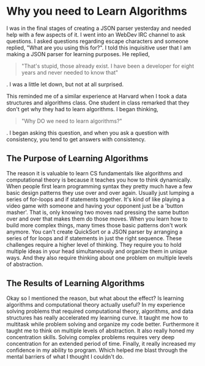 <h1>Why you need to Learn Algorithms</h1>
<p>I was in the final stages of creating a JSON parser yesterday and needed help
with a few aspects of it. I went into an WebDev IRC channel to ask
questions.
I asked questions regarding escape characters and someone replied, "What
are you using this for?". I told this inquisitive user that I am making a JSON parser for learning
purposes. He replied, <blockquote>"That's stupid, those already exist. I have been a
developer for eight years and never needed to know that"</blockquote>. I was a little let
down, but not at all surprised.</p>

<p>This reminded me of a similar experience at Harvard when I took a data
structures and algorithms class. One student in class remarked that 
they don't get why they had to learn algorithms. I began thinking,
<blockquote>"Why DO we need to learn algorithms?"</blockquote>. I began asking
this question, and when you ask a question with consistency, you tend to get
answers with consistency.</p>

<h2>The Purpose of Learning Algorithms</h2>
<p>The reason it is valuable to learn CS fundamentals like algorithms and
computational theory is because it teaches you how
to think dynamically. When people
first learn programming syntax they pretty much have a few basic design patterns they use
over and over again. Usually just lumping a series of for-loops and if
statements together. It's kind of like playing a video game with someone and having
your opponent just be a 'button masher'. That is, only knowing two moves nad pressing the same button over
and over that makes them do those moves. When you learn how to build more complex things, many
times those basic patterns don't work anymore. You can't create QuickSort or
a JSON parser by arranging a series of for loops and if statements in just the
right sequence. These challenges require a higher level of thinking. They
require you to hold multiple ideas in your head simultaneously and organize
them in unique ways. And they also require thinking about one problem on multiple levels of
abstraction.</p>

<h2>The Results of Learning Algorithms</h2>
<p>Okay so I mentioned the reason, but what about the effect? Is learning
algorithms and computational theory actually useful? In my experience solving problems that required computational
theory, algorithms, and data structures has really accelerated my learning
curve. It taught me how to multitask while problem solving and organize my code
better.
Furthermore it taught me to think on multiple levels of abstraction. It also really honed my
concentration skills. Solving complex problems requires very deep
concentration for an extended period of time. Finally, it really increased my
confidence in my ability to program. Which helped me blast through the mental
barriers of what I thought I couldn't do.</p>

